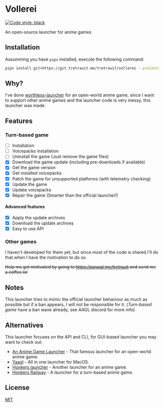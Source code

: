# Vollerei

[![Code style: black](https://img.shields.io/badge/code%20style-black-000000.svg)](https://github.com/psf/black)

An open-source launcher for anime games

## Installation

Assumming you have `pipx` installed, execute the following command:
```bash
pipx install git+https://git.tretrauit.me/tretrauit/vollerei --preinstall tqdm
```

## Why?

I've done [worthless-launcher](https://tretrauit.gitlab.io/worthless-launcher) for an open-world anime game, 
since I want to support other anime games and the launcher code is very messy, this launcher was made.

## Features

### Turn-based game
- [ ] Installation
- [ ] Voicepacks installation
- [ ] Uninstall the game (Just remove the game files)
- [x] Download the game update (including pre-downloads if available)
- [x] Get the game version
- [x] Get installed voicepacks
- [x] Patch the game for unsupported platforms (with telemetry checking)
- [x] Update the game
- [x] Update voicepacks 
- [x] Repair the game (Smarter than the official launcher!)
#### Advanced features
- [x] Apply the update archives
- [x] Download the update archives
- [x] Easy to use API

### Other games
I haven't developed for them yet, but since most of the code is shared I'll do that when I have the motivation to do so.

~~Help me get motivated by going to https://paypal.me/tretrauit and send me a coffee lol~~

## Notes

This launcher tries to mimic the official launcher behaviour as much as possible but if a ban appears, I will
not be responsible for it. (*Turn-based game* have a ban wave already, see AAGL discord for more info)

## Alternatives

This launcher focuses on the API and CLI, for GUI-based launcher you may want to check out:

+ [An Anime Game Launcher](https://aagl.launcher.moe/) - That famous launcher for an open-world anime game.
+ [Yaagl](https://github.com/3Shain/yet-another-anime-game-launcher) - All in one launcher for MacOS.
+ [Honkers launcher](https://github.com/an-anime-team/honkers-launcher) - Another launcher for an anime game.
+ [Honkers Railway](https://github.com/an-anime-team/the-honkers-railway-launcher) - A launcher for a turn-based anime game.

## License

[MIT](./LICENSE)
